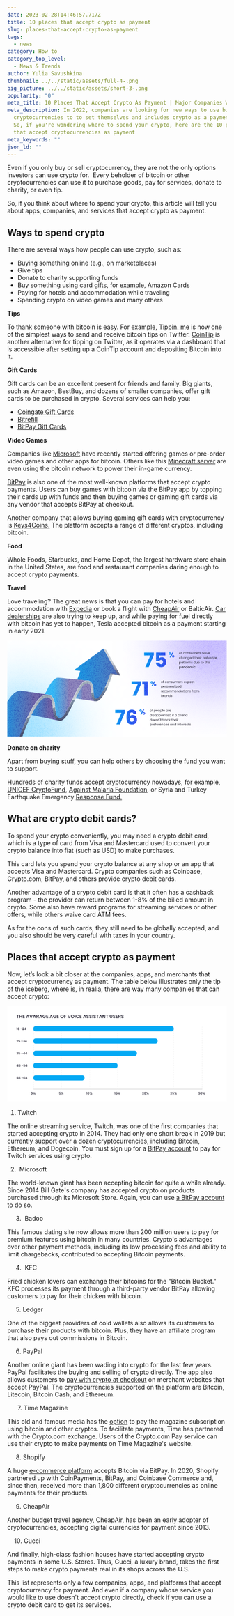 ```yaml
---
date: 2023-02-28T14:46:57.717Z
title: 10 places that accept crypto as payment
slug: places-that-accept-crypto-as-payment
tags:
  - news
category: How to
category_top_level:
  - News & Trends
author: Yulia Savushkina
thumbnail: ../../static/assets/full-4-.png
big_picture: ../../static/assets/short-3-.png
popularity: "0"
meta_title: 10 Places That Accept Crypto As Payment | Major Companies Who Accept Bitcoin
meta_description: In 2022, companies are looking for new ways to use bitcoin or
  cryptocurrencies to to set themselves and includes crypto as a payment method.
  So, if you're wondering where to spend your crypto, here are the 10 places
  that accept cryptocurrencies as payment
meta_keywords: ""
json_ld: ""
---
```

Even if you only buy or sell cryptocurrency, they are not the only options investors can use crypto for.  Every beholder of bitcoin or other cryptocurrencies can use it to purchase goods, pay for services, donate to charity, or even tip. 

So, if you think about where to spend your crypto, this article will tell you about apps, companies, and services that accept crypto as payment.

## Ways to spend crypto

There are several ways how people can use crypto, such as: 

* Buying something online (e.g., on marketplaces)
* Give tips 
* Donate to charity supporting funds
* Buy something using card gifts, for example, Amazon Cards
* Paying for hotels and accommodation while traveling
* Spending crypto on video games and many others

**Tips**

To thank someone with bitcoin is easy. For example, [Tippin. me](https://tippin.me/) is now one of the simplest ways to send and receive bitcoin tips on Twitter. [CoinTip](https://cointip.jp/en/) is another alternative for tipping on Twitter, as it operates via a dashboard that is accessible after setting up a CoinTip account and depositing Bitcoin into it.

**Gift Cards**

Gift cards can be an excellent present for friends and family. Big giants, such as Amazon, BestBuy, and dozens of smaller companies, offer gift cards to be purchased in crypto. Several services can help you: 

* [Coingate Gift Cards](https://coingate.com/gift-cards)
* [Bitrefill](https://www.bitrefill.com/?hl=en)
* [BitPay Gift Cards](https://bitpay.com/gift-cards/)

**Video Games**

Companies like [Microsoft](http://blogs.microsoft.com/firehose/2014/12/11/now-you-can-exchange-bitcoins-to-buy-apps-games-and-more-for-windows-windows-phone-and-xbox) have recently started offering games or pre-order video games and other apps for bitcoin. Others like this [Minecraft server](http://bitquest.co/) are even using the bitcoin network to power their in-game currency. 

[BitPay](http://btfreelancer.net/) is also one of the most well-known platforms that accept crypto payments. Users can buy games with bitcoin via the BitPay app by topping their cards up with funds and then buying games or gaming gift cards via any vendor that accepts BitPay at checkout.

Another company that allows buying gaming gift cards with cryptocurrency is [Keys4Coins.](https://www.keys4coins.com/) The platform accepts a range of different cryptos, including bitcoin.

**Food** 

Whole Foods, Starbucks, and Home Depot, the largest hardware store chain in the United States, are food and restaurant companies daring enough to accept crypto payments. 

**Travel**

Love traveling? The great news is that you can pay for hotels and accommodation with [Expedia](http://viewfinder.expedia.com/features/expedia-embraces-bitcoin) or book a flight with [CheapAir](http://www.cheapair.com/blog/travel-news/book-your-flights-on-cheapair-with-bitcoin-virtual-currency) or BalticAir. [Car dealerships](https://www.cryptocoinsnews.com/buying-cars-bitcoin-lamborghini-jeep-everything) are also trying to keep up, and while paying for fuel directly with bitcoin has yet to happen, Tesla accepted bitcoin as a payment starting in early 2021.

![Consumer trends](../../static/assets/2.png "Consumer trends")

**Donate on charity** 

Apart from buying stuff, you can help others by choosing the fund you want to support. 

Hundreds of charity funds accept cryptocurrency nowadays, for example, [UNICEF CryptoFund](https://www.unicef.org/innovation/stories/unicef-cryptofund), [Against Malaria Foundation](https://www.againstmalaria.com/donation.aspx), or Syria and Turkey Earthquake Emergency [Response Fund.](https://thegivingblock.com/campaigns/syria-turkey-emergency-response-fund/)

## What are crypto debit cards?

To spend your crypto conveniently, you may need a crypto debit card, which is a type of card from Visa and Mastercard used to convert your crypto balance into fiat (such as USD) to make purchases.

This card lets you spend your crypto balance at any shop or an app that accepts Visa and Mastercard. Crypto companies such as Coinbase, Crypto.com, BitPay, and others provide crypto debit cards.

Another advantage of a crypto debit card is that it often has a cashback program - the provider can return between 1-8% of the billed amount in crypto. Some also have reward programs for streaming services or other offers, while others waive card ATM fees. 

As for the cons of such cards, they still need to be globally accepted, and you also should be very careful with taxes in your country. 

## Places that accept crypto as payment

Now, let’s look a bit closer at the companies, apps, and merchants that accept cryptocurrency as payment. The table below illustrates only the tip of the iceberg, where is, in realia, there are way many companies that can accept crypto: 

![](../../static/assets/1.png)

1. Twitch

The online streaming service, Twitch, was one of the first companies that started accepting crypto in 2014. They had only one short break in 2019 but currently support over a dozen cryptocurrencies, including Bitcoin, Ethereum, and Dogecoin. You must sign up for a [BitPay account](https://bitpay.com/directory/twitch/) to pay for Twitch services using crypto.

2.  Microsoft

The world-known giant has been accepting bitcoin for quite a while already. Since 2014 Bill Gate's company has accepted crypto on products purchased through its Microsoft Store. Again, you can use [a BitPay account](https://bitpay.com/directory/microsoft/) to do so. 

     3.  Badoo 

This famous dating site now allows more than 200 million users to pay for premium features using bitcoin in many countries. Crypto's advantages over other payment methods, including its low processing fees and ability to limit chargebacks, contributed to accepting Bitcoin payments.

     4.  KFC

Fried chicken lovers can exchange their bitcoins for the "Bitcoin Bucket." KFC processes its payment through a third-party vendor BitPay allowing customers to pay for their chicken with bitcoin.

     5. Ledger

One of the biggest providers of cold wallets also allows its customers to purchase their products with bitcoin. Plus, they have an affiliate program that also pays out commissions in Bitcoin. 

     6. PayPal

Another online giant has been wading into crypto for the last few years. PayPal facilitates the buying and selling of crypto directly. The app also allows customers to [pay with crypto at checkout](https://www.paypal.com/us/cshelp/article/how-to-use-crypto-at-checkout-help571) on merchant websites that accept PayPal. The cryptocurrencies supported on the platform are Bitcoin, Litecoin, Bitcoin Cash, and Ethereum.

      7. Time Magazine

This old and famous media has the [option](https://time.com/5955969/time-partners-with-crypto-com/) to pay the magazine subscription using bitcoin and other cryptos. To facilitate payments, Time has partnered with the Crypto.com exchange. Users of the Crypto.com Pay service can use their crypto to make payments on Time Magazine's website.

     8. Shopify

A huge [e-commerce platform](https://www.shopify.com/) accepts Bitcoin via BitPay. In 2020, Shopify partnered up with CoinPayments, BitPay, and Coinbase Commerce and, since then, received more than 1,800 different cryptocurrencies as online payments for their products. 

     9. CheapAir

Another budget travel agency, CheapAir, has been an early adopter of cryptocurrencies, accepting digital currencies for payment since 2013. 

    10. Gucci

And finally, high-class fashion houses have started accepting crypto payments in some U.S. Stores. Thus, Gucci, a luxury brand, takes the first steps to make crypto payments real in its shops across the U.S.

This list represents only a few companies, apps, and platforms that accept cryptocurrency for payment. And even if a company whose service you would like to use doesn't accept crypto directly, check if you can use a crypto debit card to get its services.